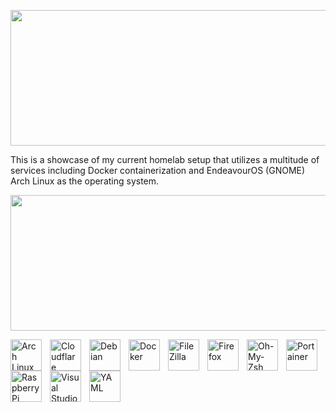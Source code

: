 <p align="center"><img width="810" height="217" src="https://github.com/user-attachments/assets/d35f2e80-8a4d-4a84-b283-f917afadddc6" /></p>
<p>This is a showcase of my current homelab setup that utilizes a multitude of services including Docker containerization and EndeavourOS (GNOME) Arch Linux as the operating system.</p>

<p align="center"><img width="810" height="217" src="https://github.com/user-attachments/assets/32db50d3-fcf5-40cd-adac-ad7f7dea9c60" /></p>

<p>
  <img align="left" alt="Arch Linux" title="Arch Linux" width="50px" style="padding-right:10px;" src="https://cdn.jsdelivr.net/gh/devicons/devicon@latest/icons/archlinux/archlinux-original.svg"/>
  <img align="left" alt="Cloudflare" title="Cloudflare" width="50px" style="padding-right:10px;" src="https://cdn.jsdelivr.net/gh/devicons/devicon@latest/icons/cloudflare/cloudflare-original.svg"/>
  <img align="left" alt="Debian" title="Debian" width="50px" style="padding-right:10px;" src="https://cdn.jsdelivr.net/gh/devicons/devicon@latest/icons/debian/debian-original.svg"/>
  <img align="left" alt="Docker" title="Docker" width="50px" style="padding-right:10px;" src="https://cdn.jsdelivr.net/gh/devicons/devicon@latest/icons/docker/docker-original.svg"/>
  <img align="left" alt="FileZilla" title="FileZilla" width="50px" style="padding-right:10px;" src="https://cdn.jsdelivr.net/gh/devicons/devicon@latest/icons/filezilla/filezilla-original.svg"/>
  <img align="left" alt="Firefox" title="Firefox" width="50px" style="padding-right:10px;" src="https://cdn.jsdelivr.net/gh/devicons/devicon@latest/icons/firefox/firefox-original.svg"/>
  <img align="left" alt="Oh-My-Zsh" title="Oh-My-Zsh" width="50px" style="padding-right:10px;" src="https://cdn.jsdelivr.net/gh/devicons/devicon@latest/icons/ohmyzsh/ohmyzsh-original.svg"/>
  <img align="left" alt="Portainer" title="Portainer" width="50px" style="padding-right:10px;" src="https://cdn.jsdelivr.net/gh/devicons/devicon@latest/icons/portainer/portainer-original.svg"/>
  <img align="left" alt="Raspberry Pi" title="Raspberry Pi" width="50px" style="padding-right:10px;" src="https://cdn.jsdelivr.net/gh/devicons/devicon@latest/icons/raspberrypi/raspberrypi-original.svg"/>
  <img align="left" alt="Visual Studio Code" title="Visual Studio Code" width="50px" style="padding-right:10px;" src="https://cdn.jsdelivr.net/gh/devicons/devicon@latest/icons/vscode/vscode-original.svg"/>
  <img align="left" alt="YAML" title="YAML" width="50px" style="padding-right:10px;" src="https://cdn.jsdelivr.net/gh/devicons/devicon@latest/icons/yaml/yaml-original.svg"/>
</p>

